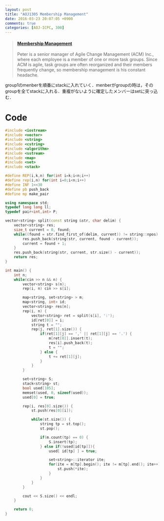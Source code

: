 ```yaml
---
layout: post
title: "AOJ1305 Membership Management"
date: 2016-03-23 20:07:05 +0900
comments: true
categories: [AOJ-ICPC, 300]
---
```


<blockquote class="embedly-card" data-card-key="39deea93f79745829254c0652225a544" data-card-controls="0" data-card-type="article" data-card-branding="0"><h4><a href="http://judge.u-aizu.ac.jp/onlinejudge/description.jsp?id=1305">Membership Management</a></h4><p>Peter is a senior manager of Agile Change Management (ACM) Inc., where each employee is a member of one or more task groups. Since ACM is agile, task groups are often reorganized and their members frequently change, so membership management is his constant headache.</p></blockquote>
<script async src="//cdn.embedly.com/widgets/platform.js" charset="UTF-8"></script>

<!-- more -->

group1のmenberを順番にstackに入れていく．menberがgroupの時は，そのgroupを全てstackに入れる．重複がないように確定したメンバーはsetに突っ込む．

# Code

```cpp
#include <iostream>
#include <vector>
#include <string>
#include <cstring>
#include <algorithm>
#include <sstream>
#include <map>
#include <set>
#include <stack>

#define REP(i,k,n) for(int i=k;i<n;i++)
#define rep(i,n) for(int i=0;i<n;i++)
#define INF 1<<30
#define pb push_back
#define mp make_pair

using namespace std;
typedef long long ll;
typedef pair<int,int> P;

vector<string> split(const string &str, char delim) {
	vector<string> res;
	size_t current = 0, found;
	while((found = str.find_first_of(delim, current)) != string::npos) {
		res.push_back(string(str, current, found - current));
		current = found + 1;
	}
	res.push_back(string(str, current, str.size() - current));
	return res;
}

int main() {
	int n;
	while(cin >> n && n) {
		vector<string> s(n);
		rep(i, n) cin >> s[i];

		map<string, set<string> > m;
		map<string, int> id;
		vector<string> res[n];
		rep(i, n) {
			vector<string> ret = split(s[i], ':');
			id[ret[0]] = i;
			string t = "";
			rep(j, ret[1].size()) {
				if(ret[1][j] == ',' || ret[1][j] == '.') {
					m[ret[0]].insert(t);
					res[i].push_back(t);
					t = "";
				} else {
					t += ret[1][j];
				}
			}
		}

		set<string> S;
		stack<string> st;
		bool used[105];
		memset(used, 0, sizeof(used));
		used[0] = true;

		rep(i, res[0].size()) {
			st.push(res[0][i]);

			while(st.size()) {
				string tp = st.top();
				st.pop();

				if(m.count(tp) == 0) {
					S.insert(tp);
				} else if(!used[id[tp]]){
					used[ id[tp] ] = true;

					set<string>::iterator ite;
					for(ite = m[tp].begin(); ite != m[tp].end(); ite++) {
						st.push(*ite);
					}
				}
			}
		}

		cout << S.size() << endl;
	}

	return 0;
}
```

